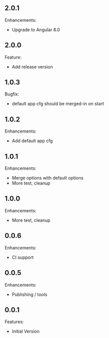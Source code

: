 ## 2.0.1

Enhancements:

* Upgrade to Angular 8.0

## 2.0.0

Feature:

* Add release version

## 1.0.3

Bugfix:

* default app cfg should be merged-in on start

## 1.0.2

Enhancements:

* Add default app cfg

## 1.0.1

Enhancements:

* Merge options with default options
* More test, cleanup

## 1.0.0

Enhancements:

* More test, cleanup

## 0.0.6

Enhancements:

* CI support

## 0.0.5

Enhancements:

* Publishing / tools

## 0.0.1

Features:

* Initial Version
